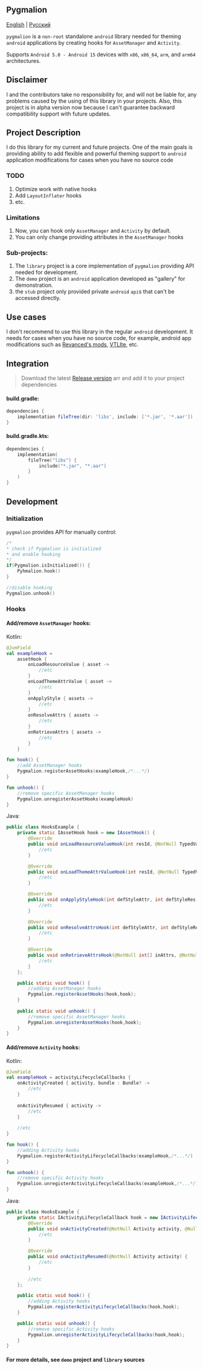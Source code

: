 ## Pygmalion

[English](README.md) | [Русский](README_RU.md)

`pygmalion` is a `non-root` standalone `android` library needed for theming `android` applications
by creating hooks for `AssetManager` and `Activity`.

Supports `Android 5.0 - Android 15` devices with `x86`, `x86_64`, `arm`, and `arm64` architectures.

## Disclaimer
I and the contributors take no responsibility for, and will not be liable for,
any problems caused by the using of this library in your projects.
Also, this project is in alpha version now because I can't guarantee backward compatibility support with
future updates.

## Project Description
I do this library for my current and future projects. One of the main goals is providing ability to
add flexible and powerful theming support to `android` application modifications for cases when you have no source code

### TODO
1. Optimize work with native hooks
2. Add `LayoutInflater` hooks
3. etc.

### Limitations
1. Now, you can hook only `AssetManager` and `Activity` by default.
2. You can only change providing attributes in the `AssetManager` hooks

### Sub-projects:
1. The `library` project is a core implementation of `pygmalion` providing API needed for development.
2. The `demo` project is an `android` application developed as "gallery" for demonstration.  
3. the `stub` project only provided private `android` `api`s that can't be accessed directly.

## Use cases
I don't recommend to use this library in the regular `android` development. It needs for cases when
you have no source code, for example, android app modifications such as [Revanced's mods](https://revanced.app/),
[VTLIte](https://github.com/vtosters/lite), etc.

## Integration
> Download the latest [Release version](https://github.com/Andromoda/Pygmalion/releases/latest)
> arr and add it to your project dependencies

#### build.gradle:
```groovy
dependencies {
    implementation fileTree(dir: 'libs', include: ['*.jar', '*.aar'])
}
```

#### build.gradle.kts:
```kotlin
dependencies {
    implementation(
        fileTree("libs") {
            include("*.jar", "*.aar")
        }
    )
}
```

## Development

### Initialization
`pygmalion` provides API for manually control:

```kotlin
/*
* check if Pygmalion is initialized
* and enable hooking 
*/
if(Pygmalion.isInitialized()) {
    Pyhmalion.hook()
}
```

```kotlin
//disable hooking
Pygmalion.unhook()
```

### Hooks


#### Add/remove `AssetManager` hooks:

Kotlin:

```kotlin
@JvmField
val exampleHook =
    assetHook {
        onLoadResourceValue { asset ->
            //etc
        }
        onLoadThemeAttrValue { asset ->
            //etc
        }
        onApplyStyle { assets ->
            //etc
        }
        onResolveAttrs { assets ->
            //etc
        }
        onRetrieveAttrs { assets ->
            //etc
        }
    }

fun hook() {
    //add AssetManager hooks
    Pygmalion.registerAssetHooks(exampleHook,/*...*/)
}

fun unhook() {
    //remove specific AssetManager hooks
    Pygmalion.unregisterAssetHooks(exampleHook)
}
```

Java:

```java
public class HooksExample {
    private static IAssetHook hook = new IAssetHook() {
        @Override
        public void onLoadResourceValueHook(int resId, @NotNull TypedValue outValue, boolean resolveAttrs) {
            //etc
        }

        @Override
        public void onLoadThemeAttrValueHook(int resId, @NotNull TypedValue outValue, boolean resolveAttrs) {
            //etc
        }

        @Override
        public void onApplyStyleHook(int defStyleAttr, int defStyleRes, @NotNull int[] inAttrs, @NotNull List<TypedValue> outValues) {
            //etc
        }

        @Override
        public void onResolveAttrsHook(int defStyleAttr, int defStyleRes, @NotNull int[] inValues, @NotNull int[] inAttrs, @NotNull List<TypedValue> outValues) {
            //etc
        }

        @Override
        public void onRetrieveAttrsHook(@NotNull int[] inAttrs, @NotNull List<TypedValue> outValues) {
            //etc
        }
    };

    public static void hook() {
        //adding AssetManager hooks
        Pygmalion.registerAssetHooks(hook,hook);
    }
    
    public static void unhook() {
        //remove specific AssetManager hooks
        Pygmalion.unregisterAssetHooks(hook,hook);
    }
}
```

#### Add/remove `Activity` hooks:

Kotlin:

```kotlin
@JvmField
val exampleHook = activityLifecycleCallbacks {
    onActivityCreated { activity, bundle : Bundle? ->
        //etc
    }
    
    onActivityResumed { activity ->
        //etc
    }
    
    //etc
}

fun hook() {
    //adding Activity hooks
    Pygmalion.registerActivityLifecycleCallbacks(exampleHook,/*...*/)
}

fun unhook() {
    //remove specific Activity hooks
    Pygmalion.unregisterActivityLifecycleCallbacks(exampleHook,/*...*/)
}
```

Java:

```java
public class HooksExample {
    private static IActivityLifecycleCallback hook = new IActivityLifecycleCallback() {
        @Override
        public void onActivityCreated(@NotNull Activity activity, @Nullable Bundle savedInstanceState) {
            //etc
        }

        @Override
        public void onActivityResumed(@NotNull Activity activity) {
            //etc
        }
        
        //etc
    };

    public static void hook() {
        //adding Activity hooks
        Pygmalion.registerActivityLifecycleCallbacks(hook,hook);
    }

    public static void unhook() {
        //remove specific Activity hooks
        Pygmalion.unregisterActivityLifecycleCallbacks(hook,hook);
    }
}
```

#### For more details, see `demo` project and `library` sources